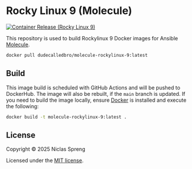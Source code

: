 # Rocky Linux 9 (Molecule)

[![Container Release (Rocky Linux 9)](https://github.com/leberkaslabs/molecule-rockylinux-9/actions/workflows/build-push-action.yml/badge.svg)](https://github.com/leberkaslabs/molecule-rockylinux-9/actions/workflows/build-push-action.yml)

This repository is used to build Rockylinux 9 Docker images for Ansible [Molecule](https://ansible.readthedocs.io/projects/molecule/).

```bash
docker pull dudecalledbro/molecule-rockylinux-9:latest
```

## Build

This image build is scheduled with GitHub Actions and will be pushed to DockerHub. The image will also be rebuilt, if the `main` branch is updated. If you need to build the image locally, ensure [Docker](https://docs.docker.com/engine/installation/) is installed and execute the following:

```bash
docker build -t molecule-rockylinux-9:latest .
```

## License

Copyright © 2025 Niclas Spreng

Licensed under the [MIT license](LICENSE).

